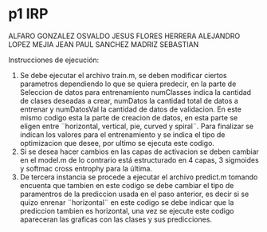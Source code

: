 # p1 IRP
ALFARO GONZALEZ OSVALDO JESUS
FLORES HERRERA ALEJANDRO
LOPEZ MEJIA JEAN PAUL
SANCHEZ MADRIZ SEBASTIAN

Instrucciones de ejecución:

1. Se debe ejecutar el archivo train.m, se deben modificar ciertos parametros dependiendo lo que se quiera predecir,
en la parte de Seleccion de datos para entrenamiento numClasses indica la cantidad de clases deseadas a crear, numDatos 
la cantidad total de datos a entrenar y numDatosVal la cantidad de datos de validacion. En este mismo codigo esta la parte de
creacion de datos, en esta parte se eligen entre ¨horizontal, vertical, pie, curved y spiral¨. Para finalizar se indican los valores para el entrenamiento 
y se indica el tipo de optimizacion que desee, por ultimo se ejecuta este codigo.
2. Si se desea hacer cambios en las capas de activacion se deben cambiar en el model.m de lo contrario está estructurado en 4 capas, 3 sigmoides y
softmac cross entrophy para la última.
3. De tercera instancia se procede a ejecutar el archivo predict.m tomando encuenta que tambien en este codigo se debe cambiar el tipo de
paramentros de la prediccion usada en el paso anterior, es decir si se quizo enrenar ¨horizontal¨ en este codigo se debe indicar que la prediccion tambien es horizontal,
una vez se ejecute este codigo apareceran las graficas con las clases y sus predicciones.
